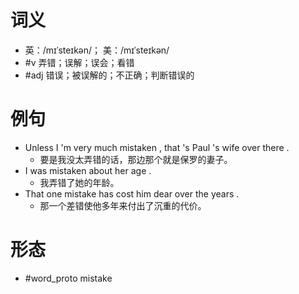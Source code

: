 # 词义
- 英：/mɪˈsteɪkən/； 美：/mɪˈsteɪkən/
- #v 弄错；误解；误会；看错
- #adj 错误；被误解的；不正确；判断错误的
# 例句
- Unless I 'm very much mistaken , that 's Paul 's wife over there .
	- 要是我没太弄错的话，那边那个就是保罗的妻子。
- I was mistaken about her age .
	- 我弄错了她的年龄。
- That one mistake has cost him dear over the years .
	- 那一个差错使他多年来付出了沉重的代价。
# 形态
- #word_proto mistake
